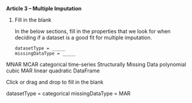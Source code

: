 **Article 3 – Multiple Imputation**

1.  Fill in the blank

    In the below sections, fill in the properties that we look for when deciding if a dataset is a good fit for multiple imputation.

        datasetType = _____
        missingDataType = _____

MNAR
MCAR
categorical
time-series
Structurally Missing Data
polynomial
cubic
MAR
linear
quadratic
DataFrame

Click or drag and drop to fill in the blank

datasetType = categorical
missingDataType = MAR
